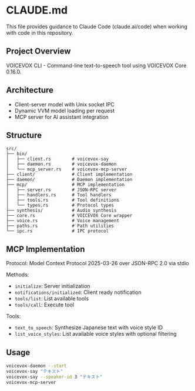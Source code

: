 # CLAUDE.md

This file provides guidance to Claude Code (claude.ai/code) when working with code in this repository.

## Project Overview

VOICEVOX CLI - Command-line text-to-speech tool using VOICEVOX Core 0.16.0.

## Architecture

- Client-server model with Unix socket IPC
- Dynamic VVM model loading per request
- MCP server for AI assistant integration

## Structure

```
src/
├── bin/
│   ├── client.rs        # voicevox-say
│   ├── daemon.rs        # voicevox-daemon
│   └── mcp_server.rs    # voicevox-mcp-server
├── client/              # Client implementation
├── daemon/              # Daemon implementation
├── mcp/                 # MCP implementation
│   ├── server.rs        # JSON-RPC server
│   ├── handlers.rs      # Tool handlers
│   ├── tools.rs         # Tool definitions
│   └── types.rs         # Protocol types
├── synthesis/           # Audio synthesis
├── core.rs              # VOICEVOX Core wrapper
├── voice.rs             # Voice management
├── paths.rs             # Path utilities
└── ipc.rs               # IPC protocol
```

## MCP Implementation

Protocol: Model Context Protocol 2025-03-26 over JSON-RPC 2.0 via stdio

Methods:
- `initialize`: Server initialization
- `notifications/initialized`: Client ready notification
- `tools/list`: List available tools
- `tools/call`: Execute tool

Tools:
- `text_to_speech`: Synthesize Japanese text with voice style ID
- `list_voice_styles`: List available voice styles with optional filtering

## Usage

```bash
voicevox-daemon --start
voicevox-say "テキスト"
voicevox-say --speaker-id 3 "テキスト"
voicevox-mcp-server
```